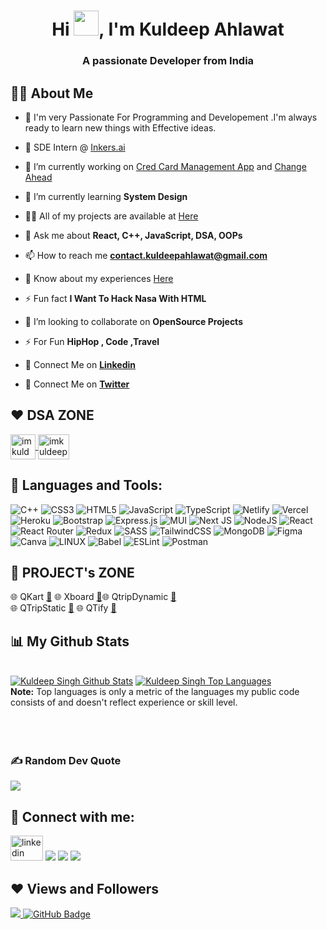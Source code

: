 <h1 align="center">Hi <img src="https://raw.githubusercontent.com/MartinHeinz/MartinHeinz/master/wave.gif" height="40" width="40">, I'm Kuldeep Ahlawat</h1>
<h3 align="center">A passionate Developer from India</h3>



## 🙋‍♂️ About Me

- 🥋 I'm very Passionate For Programming and Developement .I'm always ready to learn new things with Effective ideas.
- 💼 SDE Intern @ [Inkers.ai](https://www.inkers.ai/)
- 🔭 I’m currently working on [Cred Card Management App](https://cred-card-management-system.vercel.app/) and [Change Ahead](https://www.changeahead.org.uk/)

- 🌱 I’m currently learning **System Design**

- 👨‍💻 All of my projects are available at [Here](https://www.crio.do/learn/portfolio/imkuldeepahlawat/?edit=true)
- 💬 Ask me about **React, C++, JavaScript, DSA, OOPs**

- 📫 How to reach me **contact.kuldeepahlawat@gmail.com**

- 📄 Know about my experiences [Here](https://drive.google.com/file/d/1OpvL7DgYPzTcvtwUVu9-9owsOH8tPxT7/view?usp=drive_link)

- ⚡ Fun fact **I Want To Hack Nasa With HTML**
- 👯 I’m looking to collaborate on **OpenSource Projects**
- ⚡ For Fun **HipHop , Code ,Travel**
- 🔗 Connect Me on [**Linkedin**](https://www.linkedin.com/in/imkuldeepahlawat/)
- 🔗 Connect Me on [**Twitter**](https://twitter.com/ikuldeepahlawat)

## ❤️ DSA ZONE

<p align="left"> 
<a href="https://www.leetcode.com/imkuldeepahlawat" target="blank">
<img align="center" src="https://raw.githubusercontent.com/rahuldkjain/github-profile-readme-generator/master/src/images/icons/Social/leet-code.svg" alt="imkuldeepahlawat" height="40" width="40" />
</a>
<a href="https://auth.geeksforgeeks.org/user/imkuldeepahlawat" target="blank"><img align="center" src="https://raw.githubusercontent.com/rahuldkjain/github-profile-readme-generator/master/src/images/icons/Social/geeks-for-geeks.svg" alt="imkuldeepahlawat" height="40" width="50" /></a>

</p>


## 🚀 Languages and Tools:


![C++](https://img.shields.io/badge/c++-%2300599C.svg?style=for-the-badge&logo=c%2B%2B&logoColor=white) ![CSS3](https://img.shields.io/badge/css3-%231572B6.svg?style=for-the-badge&logo=css3&logoColor=white) ![HTML5](https://img.shields.io/badge/html5-%23E34F26.svg?style=for-the-badge&logo=html5&logoColor=white) ![JavaScript](https://img.shields.io/badge/javascript-%23323330.svg?style=for-the-badge&logo=javascript&logoColor=%23F7DF1E) ![TypeScript](https://img.shields.io/badge/typescript-%23007ACC.svg?style=for-the-badge&logo=typescript&logoColor=white) ![Netlify](https://img.shields.io/badge/netlify-%23000000.svg?style=for-the-badge&logo=netlify&logoColor=#00C7B7) ![Vercel](https://img.shields.io/badge/vercel-%23000000.svg?style=for-the-badge&logo=vercel&logoColor=white) ![Heroku](https://img.shields.io/badge/heroku-%23430098.svg?style=for-the-badge&logo=heroku&logoColor=white) ![Bootstrap](https://img.shields.io/badge/bootstrap-%23563D7C.svg?style=for-the-badge&logo=bootstrap&logoColor=white) ![Express.js](https://img.shields.io/badge/express.js-%23404d59.svg?style=for-the-badge&logo=express&logoColor=%2361DAFB) ![MUI](https://img.shields.io/badge/MUI-%230081CB.svg?style=for-the-badge&logo=material-ui&logoColor=white) ![Next JS](https://img.shields.io/badge/Next-black?style=for-the-badge&logo=next.js&logoColor=white) ![NodeJS](https://img.shields.io/badge/node.js-6DA55F?style=for-the-badge&logo=node.js&logoColor=white) ![React](https://img.shields.io/badge/react-%2320232a.svg?style=for-the-badge&logo=react&logoColor=%2361DAFB) ![React Router](https://img.shields.io/badge/React_Router-CA4245?style=for-the-badge&logo=react-router&logoColor=white) ![Redux](https://img.shields.io/badge/redux-%23593d88.svg?style=for-the-badge&logo=redux&logoColor=white) ![SASS](https://img.shields.io/badge/SASS-hotpink.svg?style=for-the-badge&logo=SASS&logoColor=white) ![TailwindCSS](https://img.shields.io/badge/tailwindcss-%2338B2AC.svg?style=for-the-badge&logo=tailwind-css&logoColor=white) ![MongoDB](https://img.shields.io/badge/MongoDB-%234ea94b.svg?style=for-the-badge&logo=mongodb&logoColor=white) 	![Figma](https://img.shields.io/badge/figma-%23F24E1E.svg?style=for-the-badge&logo=figma&logoColor=white) ![Canva](https://img.shields.io/badge/Canva-%2300C4CC.svg?style=for-the-badge&logo=Canva&logoColor=white) ![LINUX](https://img.shields.io/badge/Linux-FCC624?style=for-the-badge&logo=linux&logoColor=black) ![Babel](https://img.shields.io/badge/Babel-F9DC3e?style=for-the-badge&logo=babel&logoColor=black) ![ESLint](https://img.shields.io/badge/ESLint-4B3263?style=for-the-badge&logo=eslint&logoColor=white) ![Postman](https://img.shields.io/badge/Postman-FF6C37?style=for-the-badge&logo=postman&logoColor=white)


## 📝 PROJECT's ZONE

🌐 QKart [**🔗**](https://qkartfrontendkuldeepahlawat.netlify.app/) 🌐 Xboard [**🔗**](https://newsfeedkuldeepahlawat.netlify.app/)🌐 QtripDynamic [**🔗**](https://kuldeepahlawat-qtripdynamic.netlify.app/) <br>
🌐 QTripStatic [**🔗**](https://imkuldeepahlawat-qtrip.netlify.app/) 
🌐 QTify [**🔗**](https://qtify-kuldeepahlawat.netlify.app//) 
## 📊 My Github Stats

   <br/>
<a href="https://github.com/imkuldeepahlawat/github-readme-stats"><img alt="Kuldeep Singh Github Stats" src="https://github-readme-stats.vercel.app/api?username=imkuldeepahlawat&show_icons=true&count_private=true&theme=react&hide_border=true&bg_color=0D1117" /></a>
  <a href="https://github.com/imkuldeepahlawat/github-readme-stats"><img alt="Kuldeep Singh Top Languages" src="https://github-readme-stats.vercel.app/api/top-langs/?username=imkuldeepahlawat&langs_count=8&count_private=true&layout=compact&theme=react&hide_border=true&bg_color=0D1117" /></a>
  <br/>
  <b>Note:</b> Top languages is only a metric of the languages my public code consists of and doesn't reflect experience or skill level.

<br/>
<br/>

<br/>
<br/>

### ✍️ Random Dev Quote
![](https://quotes-github-readme.vercel.app/api?type=horizontal&theme=radical)

<!-- ## Can You  Save My Contributions From Snake
![](https://github.com/imkuldeepahlawat/imkuldeepahlawat/blob/output/github-contribution-grid-snake.svg) -->

## 📧 Connect with me:

<p align="right">

<a href = "https://www.linkedin.com/in/imkuldeepahlawat/" target="_blank"><img src="https://raw.githubusercontent.com/maurodesouza/profile-readme-generator/master/src/assets/icons/social/linkedin/default.svg" width="52" height="40" alt="linkedin logo"  /></a>
<a href = "#"><img src="https://img.icons8.com/fluent/48/000000/twitter.png"/></a>
<a href = "#"><img src="https://img.icons8.com/fluent/48/000000/instagram-new.png"/></a>
<a href = "#"><img src="https://img.icons8.com/color/48/000000/youtube-play.png"/></a>

</p>

## ❤ Views and Followers

<a href="https://github.com/imkuldeepahlawat/github-profile-views-counter">
    <img src="https://komarev.com/ghpvc/?username=imkuldeepahlawat">
</a>
<a href="https://github.com/imkuldeepahlawat?tab=followers"><img src="https://img.shields.io/github/followers/imkuldeepahlawat?label=Followers&style=social" alt="GitHub Badge"></a>



###
